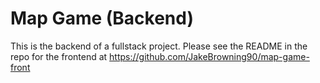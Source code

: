 # Map Game (Backend)
This is the backend of a fullstack project. Please see the README in the repo for the frontend at https://github.com/JakeBrowning90/map-game-front
